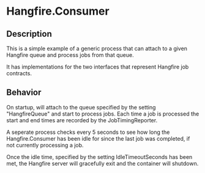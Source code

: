 # Hangfire.Consumer

## Description
This is a simple example of a generic process that can attach to a given Hangfire queue and process jobs from that queue.

It has implementations for the two interfaces that represent Hangfire job contracts.

## Behavior
On startup, will attach to the queue specified by the setting "HangfireQueue" and start to process jobs. Each time a job is processed the start and end times are recorded by the JobTimingReporter.

A seperate process checks every 5 seconds to see how long the Hangfire.Consumer has been idle for since the last job was completed, if not currently processing a job.

Once the idle time, specified by the setting IdleTimeoutSeconds has been met, the Hangfire server will gracefully exit and the container will shutdown.
